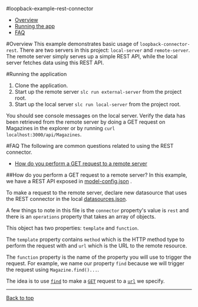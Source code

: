 [strongloop-website]: http://strongloop.com/

#loopback-example-rest-connector

- [Overview](https://github.com/strongloop/loopback-example-rest-connector#loopback-example-rest-connector)
- [Running the app](https://github.com/strongloop/loopback-example-rest-connector#running-the-app)
- [FAQ](https://github.com/strongloop/loopback-example-rest-connector#faq)

#Overview
This example demonstrates basic usage of `loopback-connector-rest`. There are
two servers in this project: `local-server` and `remote-server`. The remote server
simply serves up a simple REST API, while the local server fetches data using
this REST API.

#Running the application
1. Clone the application.
2. Start up the remote server `slc run external-server` from the project root.
3. Start up the local server `slc run local-server` from the project root.

You should see console messages on the local server. Verify the data has been
retrieved from the remote server by doing a GET request on Magazines in the
explorer or by running `curl localhost:3000/api/Magazines`.

#FAQ
The following are common questions related to using the REST connector.

- [How do you perform a GET request to a remote server](https://github.com/strongloop/loopback-example-rest-connector#how-do-you-perform-a-get-request-to-a-remote-server)

##How do you perform a GET request to a remote server?
In this example, we have a REST API exposed in [model-config.json](https://github.com/strongloop/loopback-example-rest-connector/blob/master/external-server/server/model-config.json#L31)
.

To make a request to the remote server, declare new datasource that uses the
REST connector in the local [datasources.json](https://github.com/strongloop/loopback-example-rest-connector/blob/master/local-server/server/datasources.json#L6-L20).

A few things to note in this file is the `connector` property's value is `rest` and
there is an `operations` property that takes an array of objects.

This object has two properties: `template` and `function`.

The `template` property contains `method` which is the HTTP method type to
perform the request with and `url` which is the URL to the remote resource.

The `function` property is the name of the property you will use to trigger the
request. For example, we name our property `find` because we will trigger the
request using `Magazine.find()...`.

The idea is to use [`find`](https://github.com/strongloop/loopback-example-rest-connector/blob/master/local-server/server/datasources.json#L16) to make a [`GET`](https://github.com/strongloop/loopback-example-rest-connector/blob/master/local-server/server/datasources.json#L12) request to a [`url`](https://github.com/strongloop/loopback-example-rest-connector/blob/master/local-server/server/datasources.json#L13) we specify.

---

[Back to top](https://github.com/strongloop/loopback-example-rest-connector#loopback-example-rest-connector)
